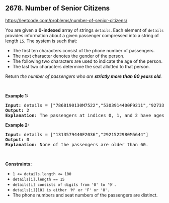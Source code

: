 ## 2678. Number of Senior Citizens

https://leetcode.com/problems/number-of-senior-citizens/

<p>You are given a <strong>0-indexed</strong> array of strings <code>details</code>. Each element of <code>details</code> provides information about a given passenger compressed into a string of length <code>15</code>. The system is such that:</p>

<ul>
	<li>The first ten characters consist of the phone number of passengers.</li>
	<li>The next character denotes the gender of the person.</li>
	<li>The following two characters are used to indicate the age of the person.</li>
	<li>The last two characters determine the seat allotted to that person.</li>
</ul>

<p>Return <em>the number of passengers who are <strong>strictly </strong><strong>more than 60 years old</strong>.</em></p>

<p>&nbsp;</p>
<p><strong class="example">Example 1:</strong></p>

<pre>
<strong>Input:</strong> details = [&quot;7868190130M7522&quot;,&quot;5303914400F9211&quot;,&quot;9273338290F4010&quot;]
<strong>Output:</strong> 2
<strong>Explanation:</strong> The passengers at indices 0, 1, and 2 have ages 75, 92, and 40. Thus, there are 2 people who are over 60 years old.
</pre>

<p><strong class="example">Example 2:</strong></p>

<pre>
<strong>Input:</strong> details = [&quot;1313579440F2036&quot;,&quot;2921522980M5644&quot;]
<strong>Output:</strong> 0
<strong>Explanation:</strong> None of the passengers are older than 60.
</pre>

<p>&nbsp;</p>
<p><strong>Constraints:</strong></p>

<ul>
	<li><code>1 &lt;= details.length &lt;= 100</code></li>
	<li><code>details[i].length == 15</code></li>
	<li><code>details[i] consists of digits from &#39;0&#39; to &#39;9&#39;.</code></li>
	<li><code>details[i][10] is either &#39;M&#39; or &#39;F&#39; or &#39;O&#39;.</code></li>
	<li>The phone numbers and seat numbers of the passengers are distinct.</li>
</ul>
